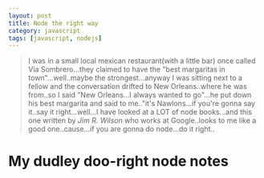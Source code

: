 ```yaml
---
layout: post
title: Node the right way
category: javascript
tags: [javascript, nodejs]
---
```


>  I was in a small local mexican restaurant(with a little bar) once called Via Sombrero...they claimed to have the "best margaritas in town"...well..maybe the strongest...anyway I was sitting next to a fellow and the conversation drifted to New Orleans..where he was from..so I said "New Orleans...I always wanted to go"...he  put down his best margarita and said to me.."it's Nawlons...if you're gonna say it..say it right...well...I have looked at a LOT of node books...and this one written by *Jim R. Wilson* who works at Google..looks to me like a good one..cause...if you are gonna do node...do it right..  
  
# My dudley doo-right node notes
